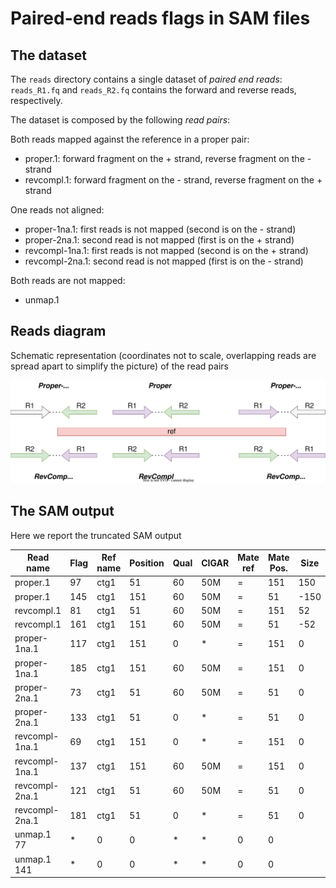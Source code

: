 # Paired-end reads flags in SAM files

## The dataset

The `reads` directory contains a single dataset of *paired end reads*:
`reads_R1.fq` and `reads_R2.fq` contains the forward and reverse reads, respectively.

The dataset is composed by the following *read pairs*:

Both reads mapped against the reference in a proper pair:
* proper.1: forward fragment on the + strand, reverse fragment on the - strand
* revcompl.1: forward fragment on the - strand, reverse fragment on the + strand

One reads not aligned:
* proper-1na.1: first reads is not mapped (second is on the - strand)
* proper-2na.1: second read is not mapped (first is on the + strand)
* revcompl-1na.1: first reads is not mapped (second is on the + strand)
* revcompl-2na.1: second read is not mapped (first is on the - strand)

Both reads are not mapped:

* unmap.1

## Reads diagram

Schematic representation (coordinates not to scale, overlapping reads are spread apart
to simplify the picture) of the read pairs

![Reads diagram](notes/scheme.svg)

## The SAM output

Here we report the truncated SAM output

Read name    |  Flag |  Ref name      | Position | Qual | CIGAR | Mate ref | Mate Pos. | Size
-------------|-------|----------------|----------|------|-------|----------|-----------|------
proper.1     |   97  |    ctg1  |    51    |  60  |    50M |    =    |   151    | 150
proper.1     |   145 |    ctg1  |    151   |  60  |    50M |    =    |   51     | -150
revcompl.1   |   81  |    ctg1  |    51    |  60  |    50M |    =    |   151    | 52
revcompl.1   |   161 |    ctg1  |    151   |  60  |    50M |    =    |   51     | -52
proper-1na.1 |   117 |    ctg1  |    151   |  0   |    *   |    =    |   151    | 0
proper-1na.1 |   185 |    ctg1  |    151   |  60  |    50M |    =    |   151    | 0
proper-2na.1 |   73  |    ctg1  |    51    |  60  |    50M |    =    |   51     | 0
proper-2na.1 |   133 |    ctg1  |    51    |  0   |    *   |    =    |   51     | 0
revcompl-1na.1 | 69  |    ctg1  |    151   |  0   |    *   |    =    |   151    | 0
revcompl-1na.1 | 137 |    ctg1  |    151   |  60  |    50M |    =    |   151    | 0
revcompl-2na.1 | 121 |    ctg1  |    51    |  60  |    50M |    =    |   51     | 0
revcompl-2na.1 | 181 |    ctg1  |    51    |  0   |    *   |    =    |   51     | 0
unmap.1 77     | *   |    0   |    0  |    *     |  *   |    0   |    0
unmap.1 141    | *   |    0   |    0  |    *     |  *   |    0   |    0

